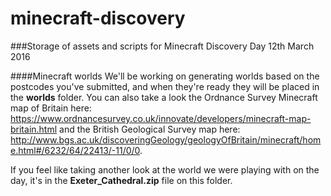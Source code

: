 # minecraft-discovery
###Storage of assets and scripts for Minecraft Discovery Day 12th March 2016

####Minecraft worlds
We'll be working on generating worlds based on the postcodes you've submitted, and when they're ready they will be placed in the <strong>worlds</strong> folder. You can also take a look the Ordnance Survey Minecraft map of Britain here:
https://www.ordnancesurvey.co.uk/innovate/developers/minecraft-map-britain.html and the British Geological Survey map here: http://www.bgs.ac.uk/discoveringGeology/geologyOfBritain/minecraft/home.html#/6232/64/22413/-11/0/0.

If you feel like taking another look at the world we were playing with on the day, it's in the <strong>Exeter_Cathedral.zip</strong> file on this folder. 
